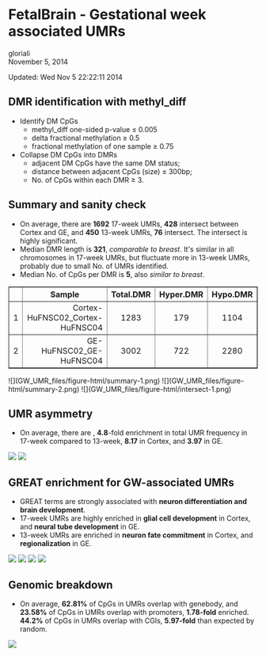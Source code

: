 # FetalBrain - Gestational week associated UMRs
gloriali  
November 5, 2014  

Updated: Wed Nov  5 22:22:11 2014



## DMR identification with methyl_diff

  * Identify DM CpGs     
    + methyl_diff one-sided p-value $\le$ 0.005  
    + delta fractional methylation $\ge$ 0.5  
    + fractional methylation of one sample $\ge$ 0.75   
  * Collapse DM CpGs into DMRs     
    + adjacent DM CpGs have the same DM status;    
    + distance between adjacent CpGs (size) $\le$ 300bp;   
    + No. of CpGs within each DMR $\ge$ 3.   

## Summary and sanity check 

  * On average, there are __1692__ 17-week UMRs, __428__ intersect between Cortex and GE, and __450__ 13-week UMRs, __76__ intersect. The intersect is highly significant.       
  * Median DMR length is __321__, _comparable to breast_. It's similar in all chromosomes in 17-week UMRs, but fluctuate more in 13-week UMRs, probably due to  small No. of UMRs identified.   
  * Median No. of CpGs per DMR is __5__, also _similar to breast_.     

<!-- html table generated in R 3.1.2 by xtable 1.7-4 package -->
<!-- Wed Nov  5 22:22:23 2014 -->
<table border=1>
<tr> <th>  </th> <th> Sample </th> <th> Total.DMR </th> <th> Hyper.DMR </th> <th> Hypo.DMR </th>  </tr>
  <tr> <td align="right"> 1 </td> <td align="right"> Cortex-HuFNSC02_Cortex-HuFNSC04 </td> <td align="center"> 1283 </td> <td align="center"> 179 </td> <td align="center"> 1104 </td> </tr>
  <tr> <td align="right"> 2 </td> <td align="right"> GE-HuFNSC02_GE-HuFNSC04 </td> <td align="center"> 3002 </td> <td align="center"> 722 </td> <td align="center"> 2280 </td> </tr>
   </table>
![](GW_UMR_files/figure-html/summary-1.png) ![](GW_UMR_files/figure-html/summary-2.png) 
![](GW_UMR_files/figure-html/intersect-1.png) 

## UMR asymmetry 

  * On average, there are , __4.8__-fold enrichment in total UMR frequency in 17-week compared to 13-week, __8.17__ in Cortex, and __3.97__ in GE.    

![](GW_UMR_files/figure-html/asymmetry-1.png) ![](GW_UMR_files/figure-html/asymmetry-2.png) 

## GREAT enrichment for GW-associated UMRs 

  * GREAT terms are strongly associated with __neuron differentiation and brain development__.     
  * 17-week UMRs are highly enriched in __glial cell development__ in Cortex, and __neural tube development__ in GE.     
  * 13-week UMRs are enriched in __neuron fate commitment__ in Cortex, and __regionalization__ in GE.    
  
![](GW_UMR_files/figure-html/GREAT1-1.png) 
![](GW_UMR_files/figure-html/GREAT2-1.png) 
![](GW_UMR_files/figure-html/GREAT3-1.png) 
![](GW_UMR_files/figure-html/GREAT4-1.png) 

## Genomic breakdown

  + On average, __62.81%__ of CpGs in UMRs overlap with genebody, and __23.58%__ of CpGs in UMRs overlap with promoters, __1.78-fold__ enriched. __44.2%__ of CpGs in UMRs overlap with CGIs, __5.97-fold__ than expected by random.        

<!-- For the entire genome, 3727169 out of 28217448 CpGs overlap with TSS +/- 1500bp promoter regions -->
<!-- For the entire genome, 2089538 out of 28217448 CpGs overlap with CGIs -->

![](GW_UMR_files/figure-html/genomicBreak-1.png) 

